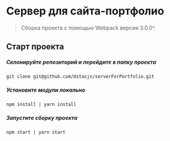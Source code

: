 # Сервер для сайта-портфолио

> Сборка проекта с помощью Webpack версии 3.0.0^.

## Старт проекта

##### Склонируйте репозиторий и перейдите в папку проекта

```
git clone git@github.com/Ustasjs/serverForPortfolio.git
```

##### Установите модули локально

```
npm install | yarn install
```

##### Запустите сборку проекта

```
npm start | yarn start
```
